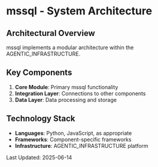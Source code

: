 # mssql - System Architecture

## Architectural Overview

mssql implements a modular architecture within the AGENTIC_INFRASTRUCTURE.

## Key Components

1. **Core Module**: Primary mssql functionality
2. **Integration Layer**: Connections to other components
3. **Data Layer**: Data processing and storage

## Technology Stack

- **Languages**: Python, JavaScript, as appropriate
- **Frameworks**: Component-specific frameworks
- **Infrastructure**: AGENTIC_INFRASTRUCTURE platform

Last Updated: 2025-06-14

